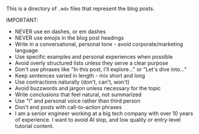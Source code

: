 This is a directory of `.mdx` files that represent the blog posts.

IMPORTANT:

- NEVER use en dashes, or em dashes
- NEVER use emojis in the blog post headings
- Write in a conversational, personal tone - avoid corporate/marketing language
- Use specific examples and personal experiences when possible
- Avoid overly structured lists unless they serve a clear purpose
- Don't use phrases like "In this post, I'll explore..." or "Let's dive into..."
- Keep sentences varied in length - mix short and long
- Use contractions naturally (don't, can't, won't)
- Avoid buzzwords and jargon unless necessary for the topic
- Write conclusions that feel natural, not summarized
- Use "I" and personal voice rather than third person
- Don't end posts with call-to-action phrases
- I am a senior engineer working at a big tech company with over 10 years of experience. I want to avoid AI slop, and low quality or entry-level tutorial content.
